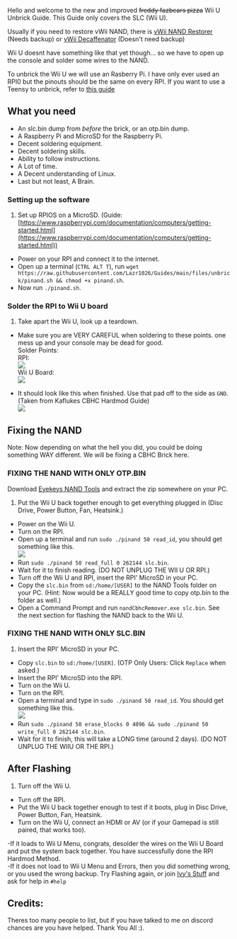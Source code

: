 Hello and welcome to the new and improved ~~freddy fazbears pizza~~ Wii U Unbrick Guide. This Guide only covers the SLC (Wii U).  

Usually if you need to restore vWii NAND, there is [vWii NAND Restorer](https://gbatemp.net/threads/release-vwii-nand-restorer.560948/) (Needs backup) or [vWii Decaffenator](https://gbatemp.net/threads/vwii-decaffeinator-restore-vwii-without-a-nand-backup.566252/) (Doesn't need backup)

Wii U doesnt have something like that yet though... so we have to open up the console and solder some wires to the NAND.

To unbrick the Wii U we will use an Rasberry Pi. I have only ever used an RPI0 but the pinouts should be the same on every RPI. If you want to use a Teensy to unbrick, refer to [this guide](https://gbatemp.net/threads/guide-kaflukes-hardmod-cbhc-unbrick-guide.476725/)

## What you need
- An slc.bin dump from *before* the brick, or an otp.bin dump.  
- A Raspberry Pi and MicroSD for the Raspberry Pi.  
- Decent soldering equipment.  
- Decent soldering skills.  
- Ability to follow instructions.  
- A Lot of time.  
- A Decent understanding of Linux.
- Last but not least, A Brain.

### Setting up the software
1. Set up RPIOS on a MicroSD. (Guide: [https://www.raspberrypi.com/documentation/computers/getting-started.html](https://www.raspberrypi.com/documentation/computers/getting-started.html))
- Power on your RPI and connect it to the internet.  
- Open up a terminal (`CTRL ALT T`), run `wget https://raw.githubusercontent.com/Lazr1026/Guides/main/files/unbrick/pinand.sh && chmod +x pinand.sh`.  
- Now run `./pinand.sh`.

### Solder the RPI to Wii U board
1. Take apart the Wii U, look up a teardown.  
- Make sure you are VERY CAREFUL when soldering to these points. one mess up and your console may be dead for good.  
Solder Points:  
RPI:  
![](https://github.com/Lazr1026/Guides/raw/main/files/unbrick/pinout.png)  
Wii U Board:  
![](https://github.com/Lazr1026/Guides/raw/main/files/unbrick/solder.jpg)

- It should look like this when finished. Use that pad off to the side as `GND`.  
(Taken from Kaflukes CBHC Hardmod Guide)  
![](https://github.com/Lazr1026/Guides/raw/main/files/unbrick/done.png)

## Fixing the NAND

Note: Now depending on what the hell you did, you could be doing something WAY different. We will be fixing a CBHC Brick here.  

### FIXING THE NAND WITH ONLY OTP.BIN  

Download [Eyekeys NAND Tools](https://github.com/koolkdev/wiiuqt/releases/tag/v0.2) and extract the zip somewhere on your PC.

1. Put the Wii U back together enough to get everything plugged in (Disc Drive, Power Button, Fan, Heatsink.)  
- Power on the Wii U.  
- Turn on the RPI.  
- Open up a terminal and run `sudo ./pinand 50 read_id`, you should get something like this.  
![](https://raw.githubusercontent.com/Lazr1026/Guides/main/files/unbrick/readid.jpg)
- Run `sudo ./pinand 50 read_full 0 262144 slc.bin`.  
- Wait for it to finish reading. (DO NOT UNPLUG THE WII U OR RPI.)  
- Turn off the Wii U and RPI, insert the RPI' MicroSD in your PC.  
- Copy the `slc.bin` from `sd:/home/[USER]` to the NAND Tools folder on your PC. (Hint: Now would be a REALLY good time to copy otp.bin to the folder as well.)  
- Open a Command Prompt and run `nandCbhcRemover.exe slc.bin`. 
See the next section for flashing the NAND back to the Wii U.

### FIXING THE NAND WITH ONLY SLC.BIN  
1. Insert the RPI' MicroSD in your PC.  
- Copy `slc.bin` to `sd:/home/[USER]`. (OTP Only Users: Click `Replace` when asked.)  
- Insert the RPI' MicroSD into the RPI.  
- Turn on the Wii U.  
- Turn on the RPI.  
- Open a terminal and type in `sudo ./pinand 50 read_id`. You should get something like this.  
![](https://github.com/Lazr1026/Guides/raw/main/files/unbrick/readid.jpg)  
- Run `sudo ./pinand 50 erase_blocks 0 4096 && sudo ./pinand 50 write_full 0 262144 slc.bin`.   
- Wait for it to finish, this will take a LONG time (around 2 days). (DO NOT UNPLUG THE WIIU OR THE RPI.)  

## After Flashing  
1. Turn off the Wii U.  
- Turn off the RPI.  
- Put the Wii U back together enough to test if it boots, plug in Disc Drive, Power Button, Fan, Heatsink.  
- Turn on the Wii U, connect an HDMI or AV (or if your Gamepad is still paired, that works too).  

-If it loads to Wii U Menu, congrats, desolder the wires on the Wii U Board and put the system back together. You have successfully done the RPI Hardmod Method.  
-If it does not load to Wii U Menu and Errors, then you did something wrong, or you used the wrong backup. Try Flashing again, or join [Ivy's Stuff](https://discord.gg/HNDcTEkcR3) and ask for help in `#help`
	
## Credits:  
Theres too many people to list, but if you have talked to me on discord chances are you have helped. Thank You All :).   